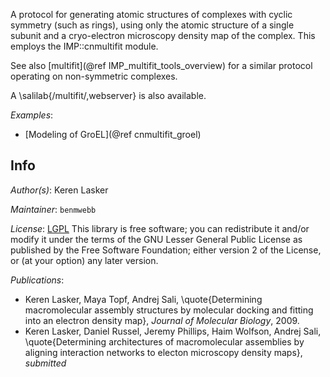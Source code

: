 A protocol for generating atomic structures of complexes with cyclic symmetry
(such as rings), using only the atomic structure of a single subunit and
a cryo-electron microscopy density map of the complex. This employs the
IMP::cnmultifit module.

See also [multifit](@ref IMP_multifit_tools_overview) for a similar protocol
operating on non-symmetric complexes.

A \salilab{/multifit/,webserver} is also available.

_Examples_:
 - [Modeling of GroEL](@ref cnmultifit_groel)

## Info

_Author(s)_: Keren Lasker

_Maintainer_: `benmwebb`

_License_: [LGPL](http://www.gnu.org/licenses/old-licenses/lgpl-2.1.html)
This library is free software; you can redistribute it and/or
modify it under the terms of the GNU Lesser General Public
License as published by the Free Software Foundation; either
version 2 of the License, or (at your option) any later version.

_Publications_:
 - Keren Lasker, Maya Topf, Andrej Sali, \quote{Determining macromolecular assembly structures by molecular docking and fitting into an electron density map}, <em>Journal of Molecular Biology</em>, 2009.
 - Keren Lasker, Daniel Russel, Jeremy Phillips, Haim Wolfson, Andrej Sali, \quote{Determining architectures of macromolecular assemblies by aligning interaction networks to electon microscopy density maps}, <em>submitted</em>
